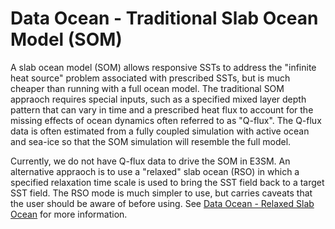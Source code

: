# Data Ocean - Traditional Slab Ocean Model (SOM)

A slab ocean model (SOM) allows responsive SSTs to address the "infinite heat source" problem associated with prescribed SSTs, but is much cheaper than running with a full ocean model. The traditional SOM appraoch requires special inputs, such as a specified mixed layer depth pattern that can vary in time and a prescribed heat flux to account for the missing effects of ocean dynamics often referred to as "Q-flux". The Q-flux data is often estimated from a fully coupled simulation with active ocean and sea-ice so that the SOM simulation will resemble the full model.

Currently, we do not have Q-flux data to drive the SOM in E3SM. An alternative appraoch is to use a "relaxed" slab ocean (RSO) in which a specified relaxation time scale is used to bring the SST field back to a target SST field. The RSO mode is much simpler to use, but carries caveats that the user should be aware of before using. See [Data Ocean - Relaxed Slab Ocean](data-ocean-RSO.md) for more information.
